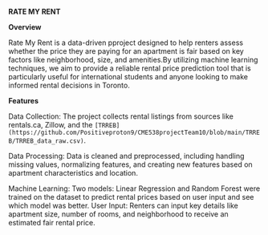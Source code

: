 **RATE MY RENT**

**Overview**

Rate My Rent is a data-driven pproject designed to help renters assess whether the price they are paying for an apartment is fair based on key factors like neighborhood, size, and amenities.By utilizing machine learning techniques, we aim to provide a reliable rental price prediction tool that is particularly useful for international students and anyone looking to make informed rental decisions in Toronto.

**Features**

Data Collection: The project collects rental listings from sources like rentals.ca, Zillow, and the `[TRREB](https://github.com/Positiveproton9/CME538projectTeam10/blob/main/TRREB/TRREB_data_raw.csv)`.

Data Processing: Data is cleaned and preprocessed, including handling missing values, normalizing features, and creating new features based on apartment characteristics and location.

Machine Learning: Two models: Linear Regression and Random Forest were trained on the dataset to predict rental prices based on user input and see which model was better.
User Input: Renters can input key details like apartment size, number of rooms, and neighborhood to receive an estimated fair rental price.
